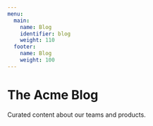 ```yaml
---
menu:
  main:
    name: Blog
    identifier: blog
    weight: 110
  footer:
    name: Blog
    weight: 100
---
```


The Acme Blog
============

Curated content about our teams and products.